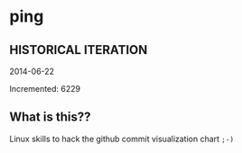 # ping

## HISTORICAL ITERATION
2014-06-22

Incremented: 6229

## What is this?? 
Linux skills to hack the github commit visualization chart `;-)`
